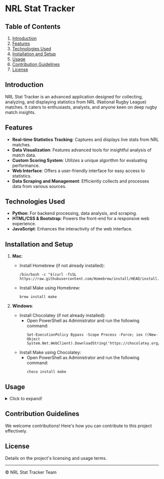 
# NRL Stat Tracker

## Table of Contents
1. [Introduction](#introduction)
2. [Features](#features)
3. [Technologies Used](#technologies-used)
4. [Installation and Setup](#installation-and-setup)
5. [Usage](#usage)
6. [Contribution Guidelines](#contribution-guidelines)
7. [License](#license)

<a name="introduction"></a>
## Introduction
NRL Stat Tracker is an advanced application designed for collecting, analyzing, and displaying statistics from NRL (National Rugby League) matches. It caters to enthusiasts, analysts, and anyone keen on deep rugby match insights.

<a name="features"></a>
## Features
- **Real-time Statistics Tracking**: Captures and displays live stats from NRL matches.
- **Data Visualization**: Features advanced tools for insightful analysis of match data.
- **Custom Scoring System**: Utilizes a unique algorithm for evaluating performance.
- **Web Interface**: Offers a user-friendly interface for easy access to statistics.
- **Data Scraping and Management**: Efficiently collects and processes data from various sources.

<a name="technologies-used"></a>
## Technologies Used
- **Python**: For backend processing, data analysis, and scraping.
- **HTML/CSS & Bootstrap**: Powers the front-end for a responsive web experience.
- **JavaScript**: Enhances the interactivity of the web interface.

<a name="installation-and-setup"></a>
## Installation and Setup
1. **Mac**:
    - Install Homebrew (if not already installed):
       ```shell
       /bin/bash -c "$(curl -fsSL https://raw.githubusercontent.com/Homebrew/install/HEAD/install.sh)"
       ```
    - Install Make using Homebrew:
       ```shell
       brew install make
       ```

2. **Windows**:
    - Install Chocolatey (if not already installed):
       - Open PowerShell as Administrator and run the following command:
          ```shell
          Set-ExecutionPolicy Bypass -Scope Process -Force; iex ((New-Object System.Net.WebClient).DownloadString('https://chocolatey.org/install.ps1'))
          ```
    - Install Make using Chocolatey:
       - Open PowerShell as Administrator and run the following command:
          ```shell
          choco install make

<a name="usage"></a>
## Usage
<details>
<summary>Click to expand!</summary>


To use the NRL Stat Tracker, follow these guidelines based on the provided `makefile`:

1. **Build the Project**: 
   - Run `make build` to set up a Python virtual environment, upgrade pip, and install required dependencies from `requirements.txt`.

2. **Update Statistics**: 
   - Use `make updateStats` to update team statistics. This command first builds the project and then updates the teams and ladder information.

3. **Get Data**: 
   - Run `make getData` to retrieve all necessary data for the application. This command builds the project, updates stats, and fetches additional data.

4. **View Statistics**: 
   - Execute `make viewStats` to start the application for viewing statistics.

5. **Clean the Project**:
   - `make clean` removes the virtual environment and temporary files.
   - `make cleanAll` performs a more comprehensive clean-up, including all data and logs.

6. **Backup and Restore**:
   - Use targets like `make backup` and `make restoreBackup` for handling backups and restoration of data.

7. **Testing**:
   - The `make test` command runs a series of operations to build the project, update stats, get data, and view stats as a part of testing.
</details>

<a name="contribution-guidelines"></a>
## Contribution Guidelines
We welcome contributions! Here's how you can contribute to this project effectively.

<a name="license"></a>
## License
Details on the project's licensing and usage terms.

---
© NRL Stat Tracker Team
